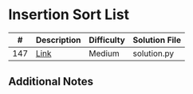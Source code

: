 # Insertion Sort List
|#|Description|Difficulty|Solution File|
|-|-|-|-|
|147|[Link](https://leetcode.com/problems/insertion-sort-list)|Medium|solution.py|

## Additional Notes
